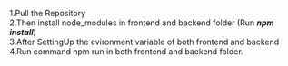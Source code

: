 1.Pull the Repository<br>
2.Then install node_modules in frontend and backend folder (Run ***npm install***)<br>
3.After SettingUp the evironment variable of both frontend and backend<br>
4.Run command npm run in both frontend and backend folder.<br>

